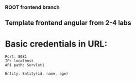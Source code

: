 ### ROOT frontend branch

## Template frontend angular from 2-4 labs

# Basic credentials in URL:
```
Port: 8081
IP: localhost
API path: Servlet1

Entity: Entity(id, name, age)
```